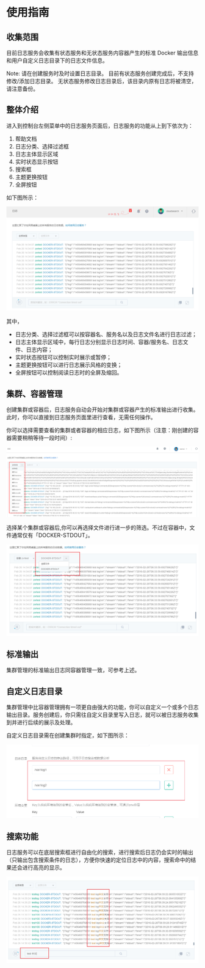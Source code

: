 # 使用指南

## 收集范围

目前日志服务会收集有状态服务和无状态服务内容器产生的标准 Docker 输出信息和用户自定义日志目录下的日志文件信息。

<span>Note:</span>
请在创建服务时及时设置日志目录。
目前有状态服务创建完成后，不支持修改/添加日志目录。
无状态服务修改日志目录后，该目录内原有日志将被清空，请注意备份。


## 整体介绍
进入到控制台左侧菜单中的日志服务页面后，日志服务的功能从上到下依次为：

 1. 帮助文档 
 2. 日志分类、选择过滤框 
 3. 日志主体显示区域 
 4. 实时状态显示按钮 
 5. 搜索框 
 6. 主题更换按钮 
 7. 全屏按钮

如下图所示：

![](../image/日志服务_整体介绍.png)

其中，

* 日志分类、选择过滤框可以按容器名、服务名以及日志文件名进行日志过滤；    
* 日志主体显示区域中，每行日志分别显示日志时间、容器/服务名、日志文件、日志内容； 
* 实时状态按钮可以控制实时展示或暂停；    
* 主题更换按钮可以进行日志展示风格的变换； 
* 全屏按钮可以控制阅读日志时的全屏及缩回。

## 集群、容器管理

创建集群或容器后，日志服务自动会开始对集群或容器产生的标准输出进行收集。此时，你可以直接到日志服务页面里进行查看，无需任何操作。

你可以选择需要查看的集群或者容器的相应日志，如下图所示（注意：刚创建的容器需要稍稍等待一段时间）:

![](../image/日志服务_所有类型.png)

选择某个集群或容器后,你可以再选择文件进行进一步的筛选。不过在容器中，文件通常仅有「DOCKER-STDOUT」。

![](../image/日志服务_类型筛选.png)

## 标准输出

集群管理的标准输出日志同容器管理一致，可参考上述。

## 自定义日志目录

集群管理中比容器管理拥有一项更自由强大的功能，你可以自定义一个或多个日志输出目录。服务创建后，你只需往自定义目录里写入日志，就可以被日志服务收集到并进行后续的展示及处理。

自定义日志目录需在创建集群时指定，如下图所示：

![](../image/日志服务_自定义目录.png)

## 搜索功能

日志服务可以在底层搜索框进行自由化的搜索，进行搜索后日志仍会实时的输出（只输出包含搜索条件的日志），方便你快速的定位日志中的内容，搜索命中的结果还会进行高亮的显示。

![](../image/日志服务_搜索功能.png)
